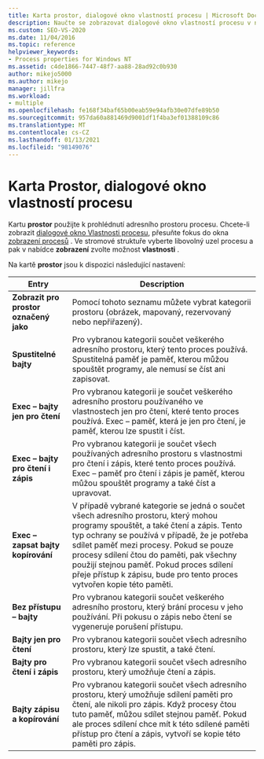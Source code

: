 ```yaml
---
title: Karta prostor, dialogové okno vlastností procesu | Microsoft Docs
description: Naučte se zobrazovat dialogové okno vlastností procesu v nástroji Spy + + při ladění. Zkontrolujte nastavení, která jsou k dispozici na kartě prostor.
ms.custom: SEO-VS-2020
ms.date: 11/04/2016
ms.topic: reference
helpviewer_keywords:
- Process properties for Windows NT
ms.assetid: c4de1866-7447-48f7-aa88-28ad92c0b930
author: mikejo5000
ms.author: mikejo
manager: jillfra
ms.workload:
- multiple
ms.openlocfilehash: fe168f34baf65b00eab59e94afb30e07dfe89b50
ms.sourcegitcommit: 957da60a881469d9001df1f4ba3ef01388109c86
ms.translationtype: MT
ms.contentlocale: cs-CZ
ms.lasthandoff: 01/13/2021
ms.locfileid: "98149076"
---
```

# <a name="space-tab-process-properties-dialog-box"></a>Karta Prostor, dialogové okno vlastností procesu
Kartu **prostor** použijte k prohlédnutí adresního prostoru procesu. Chcete-li zobrazit [dialogové okno Vlastnosti procesu](../debugger/process-properties-dialog-box.md), přesuňte fokus do okna [zobrazení procesů](../debugger/processes-view.md) . Ve stromové struktuře vyberte libovolný uzel procesu a pak v nabídce **zobrazení** zvolte možnost **vlastnosti** .

 Na kartě **prostor** jsou k dispozici následující nastavení:

|Entry|Description|
|-----------|-----------------|
|**Zobrazit pro prostor označený jako**|Pomocí tohoto seznamu můžete vybrat kategorii prostoru (obrázek, mapovaný, rezervovaný nebo nepřiřazený).|
|**Spustitelné bajty**|Pro vybranou kategorii součet veškerého adresního prostoru, který tento proces používá. Spustitelná paměť je paměť, kterou můžou spouštět programy, ale nemusí se číst ani zapisovat.|
|**Exec – bajty jen pro čtení**|Pro vybranou kategorii je součet veškerého adresního prostoru používaného ve vlastnostech jen pro čtení, které tento proces používá. Exec – paměť, která je jen pro čtení, je paměť, kterou lze spustit i číst.|
|**Exec – bajty pro čtení i zápis**|Pro vybranou kategorii je součet všech používaných adresního prostoru s vlastnostmi pro čtení i zápis, které tento proces používá. Exec – paměť pro čtení i zápis je paměť, kterou můžou spouštět programy a také číst a upravovat.|
|**Exec – zapsat bajty kopírování**|V případě vybrané kategorie se jedná o součet všech adresního prostoru, který mohou programy spouštět, a také čtení a zápis. Tento typ ochrany se používá v případě, že je potřeba sdílet paměť mezi procesy. Pokud se pouze procesy sdílení čtou do paměti, pak všechny použijí stejnou paměť. Pokud proces sdílení přeje přístup k zápisu, bude pro tento proces vytvořen kopie této paměti.|
|**Bez přístupu – bajty**|Pro vybranou kategorii součet veškerého adresního prostoru, který brání procesu v jeho používání. Při pokusu o zápis nebo čtení se vygeneruje porušení přístupu.|
|**Bajty jen pro čtení**|Pro vybranou kategorii součet všech adresního prostoru, který lze spustit, a také čtení.|
|**Bajty pro čtení i zápis**|Pro vybranou kategorii součet všech adresního prostoru, který umožňuje čtení a zápis.|
|**Bajty zápisu a kopírování**|Pro vybranou kategorii součet všech adresního prostoru, který umožňuje sdílení paměti pro čtení, ale nikoli pro zápis. Když procesy čtou tuto paměť, můžou sdílet stejnou paměť. Pokud ale proces sdílení chce mít k této sdílené paměti přístup pro čtení a zápis, vytvoří se kopie této paměti pro zápis.|